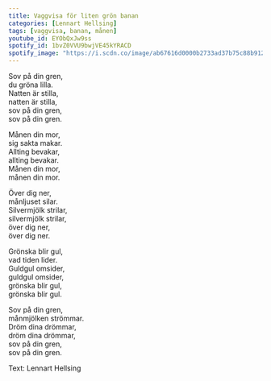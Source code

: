 ```yaml
---
title: Vaggvisa för liten grön banan
categories: [Lennart Hellsing]
tags: [vaggvisa, banan, månen]
youtube_id: EYObQxJw9ss
spotify_id: 1bvZ0VVU9bwjVE45kYRACD
spotify_image: "https://i.scdn.co/image/ab67616d0000b2733ad37b75c88b912124913dff"
---
```



Sov på din gren,  
du gröna lilla.  
Natten är stilla,  
natten är stilla,  
sov på din gren,  
sov på din gren.

Månen din mor,  
sig sakta makar.  
Allting bevakar,  
allting bevakar.  
Månen din mor,  
månen din mor.

Över dig ner,  
månljuset silar.  
Silvermjölk strilar,  
silvermjölk strilar,  
över dig ner,  
över dig ner.

Grönska blir gul,  
vad tiden lider.  
Guldgul omsider,  
guldgul omsider,  
grönska blir gul,  
grönska blir gul.

Sov på din gren,  
månmjölken strömmar.  
Dröm dina drömmar,  
dröm dina drömmar,  
sov på din gren,  
sov på din gren.


Text: Lennart Hellsing